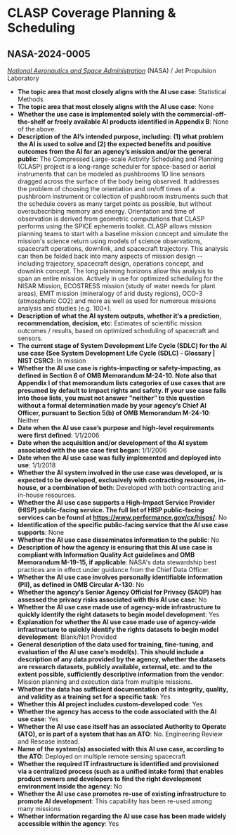 # CLASP Coverage Planning & Scheduling
## NASA-2024-0005
_[National Aeronautics and Space Administration](<../3_agency/National Aeronautics and Space Administration.md>)_ (NASA) / Jet Propulsion Laboratory


+ **The topic area that most closely aligns with the AI use case**: Statistical Methods
+ **The topic area that most closely aligns with the AI use case**: None
+ **Whether the use case is implemented solely with the commercial-off-the-shelf or freely available AI products identified in Appendix B**: None of the above.
+ **Description of the AI’s intended purpose, including: (1) what problem the AI is used to solve and (2) the expected benefits and positive outcomes from the AI for an agency’s mission and/or the general public**: The Compressed Large-scale Activity Scheduling and Planning (CLASP) project is a long-range scheduler for space-based or aerial instruments that can be modeled as pushbrooms 1D line sensors dragged across the surface of the body being observed. It addresses the problem of choosing the orientation and on/off times of a pushbroom instrument or collection of pushbroom instruments such that the schedule covers as many target points as possible, but without oversubscribing memory and energy. Orientation and time of observation is derived from geometric computations that CLASP performs using the SPICE ephemeris toolkit.  CLASP allows mission planning teams to start with a baseline mission concept and simulate the mission's science return using models of science observations, spacecraft operations, downlink, and spacecraft trajectory. This analysis can then be folded back into many aspects of mission design -- including trajectory, spacecraft design, operations concept, and downlink concept. The long planning horizons allow this analysis to span an entire mission.  Actively in use for optimized scheduling for the NISAR Mission, ECOSTRESS mission (study of water needs for plant areas), EMIT mission (mineralogy of arid dusty regions), OCO-3 (atmospheric CO2) and more as well as used for numerous missions analysis and studies (e.g. 100+).
+ **Description of what the AI system outputs, whether it’s a prediction, recommendation, decision, etc**: Estimates of scientific mission outcomes / results, based on optimized scheduling of spacecraft and sensors.
+ **The current stage of System Development Life Cycle (SDLC) for the AI use case (See System Development Life Cycle (SDLC) - Glossary | NIST CSRC)**: In mission
+ **Whether the AI use case is rights-impacting or safety-impacting, as defined in Section 6 of OMB Memorandum M-24-10. Note also that Appendix I of that memorandum lists categories of use cases that are presumed by default to impact rights and safety. If your use case falls into those lists, you must not answer “neither” to this question without a formal determination made by your agency’s Chief AI Officer, pursuant to Section 5(b) of OMB Memorandum M-24-10**: Neither
+ **Date when the AI use case’s purpose and high-level requirements were first defined**: 1/1/2006
+ **Date when the acquisition and/or development of the AI system associated with the use case first began**: 1/1/2006
+ **Date when the AI use case was fully implemented and deployed into use**: 1/1/2018
+ **Whether the AI system involved in the use case was developed, or is expected to be developed, exclusively with contracting resources, in-house, or a combination of both**: Developed with both contracting and in-house resources.
+ **Whether the AI use case supports a High-Impact Service Provider (HISP) public-facing service. The full list of HISP public-facing services can be found at https://www.performance.gov/cx/hisps/**: No
+ **Identification of the specific public-facing service that the AI use case supports**: None
+ **Whether the AI use case disseminates information to the public**: No
+ **Description of how the agency is ensuring that this AI use case is compliant with Information Quality Act guidelines and OMB Memorandum M-19-15, if applicable**: NASA's data stewardship best practices are in effect under guidance from the Chief Data Officer.
+ **Whether the AI use case involves personally identifiable information (PII), as defined in OMB Circular A-130**: No
+ **Whether the agency’s Senior Agency Official for Privacy (SAOP) has assessed the privacy risks associated with this AI use case**: No
+ **Whether the AI use case made use of agency-wide infrastructure to quickly identify the right datasets to begin model development**: Yes
+ **Explanation for whether the AI use case made use of agency-wide infrastructure to quickly identify the rights datasets to begin model development**: Blank/Not Provided
+ **General description of the data used for training, fine-tuning, and evaluation of the AI use case’s model(s). This should include a description of any data provided by the agency, whether the datasets are research datasets, publicly available, external, etc. and to the extent possible, sufficiently descriptive information from the vendor**: Mission planning and execution data from multiple missions.
+ **Whether the data has sufficient documentation of its integrity, quality, and validity as a training set for a specific task**: Yes
+ **Whether this AI project includes custom-developed code**: Yes
+ **Whether the agency has access to the code associated with the AI use case**: Yes
+ **Whether the AI use case itself has an associated Authority to Operate (ATO), or is part of a system that has an ATO**: No.  Engineering Review and Resease instead.
+ **Name of the system(s) associated with this AI use case, according to the ATO**: Deployed on multiple remote sensing spacecraft
+ **Whether the required IT infrastructure is identified and provisioned via a centralized process (such as a unified intake form) that enables product owners and developers to find the right development environment inside the agency**: No
+ **Whether the AI use case promotes re-use of existing infrastructure to promote AI development**: This capability has been re-used among many missions
+ **Whether information regarding the AI use case has been made widely accessible within the agency**: Yes